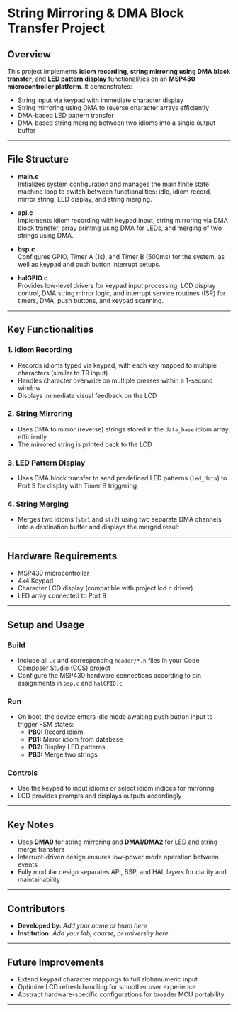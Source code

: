 # String Mirroring & DMA Block Transfer Project

## Overview

This project implements **idiom recording**, **string mirroring using DMA block transfer**, and **LED pattern display** functionalities on an **MSP430 microcontroller platform**. It demonstrates:

- String input via keypad with immediate character display
- String mirroring using DMA to reverse character arrays efficiently
- DMA-based LED pattern transfer
- DMA-based string merging between two idioms into a single output buffer

---

## File Structure

- **main.c**  
  Initializes system configuration and manages the main finite state machine loop to switch between functionalities: idle, idiom record, mirror string, LED display, and string merging.

- **api.c**  
  Implements idiom recording with keypad input, string mirroring via DMA block transfer, array printing using DMA for LEDs, and merging of two strings using DMA.

- **bsp.c**  
  Configures GPIO, Timer A (1s), and Timer B (500ms) for the system, as well as keypad and push button interrupt setups.

- **halGPIO.c**  
  Provides low-level drivers for keypad input processing, LCD display control, DMA string mirror logic, and interrupt service routines (ISR) for timers, DMA, push buttons, and keypad scanning.

---

## Key Functionalities

### 1. Idiom Recording

- Records idioms typed via keypad, with each key mapped to multiple characters (similar to T9 input)
- Handles character overwrite on multiple presses within a 1-second window
- Displays immediate visual feedback on the LCD

### 2. String Mirroring

- Uses DMA to mirror (reverse) strings stored in the `data_base` idiom array efficiently
- The mirrored string is printed back to the LCD

### 3. LED Pattern Display

- Uses DMA block transfer to send predefined LED patterns (`led_data`) to Port 9 for display with Timer B triggering

### 4. String Merging

- Merges two idioms (`str1` and `str2`) using two separate DMA channels into a destination buffer and displays the merged result

---

## Hardware Requirements

- MSP430 microcontroller
- 4x4 Keypad
- Character LCD display (compatible with project lcd.c driver)
- LED array connected to Port 9

---

## Setup and Usage

### Build

- Include all `.c` and corresponding `header/*.h` files in your Code Composer Studio (CCS) project
- Configure the MSP430 hardware connections according to pin assignments in `bsp.c` and `halGPIO.c`

### Run

- On boot, the device enters idle mode awaiting push button input to trigger FSM states:
  - **PB0:** Record idiom
  - **PB1:** Mirror idiom from database
  - **PB2:** Display LED patterns
  - **PB3:** Merge two strings

### Controls

- Use the keypad to input idioms or select idiom indices for mirroring
- LCD provides prompts and displays outputs accordingly

---

## Key Notes

- Uses **DMA0** for string mirroring and **DMA1/DMA2** for LED and string merge transfers
- Interrupt-driven design ensures low-power mode operation between events
- Fully modular design separates API, BSP, and HAL layers for clarity and maintainability

---

## Contributors

- **Developed by:** *Add your name or team here*
- **Institution:** *Add your lab, course, or university here*

---

## Future Improvements

- Extend keypad character mappings to full alphanumeric input
- Optimize LCD refresh handling for smoother user experience
- Abstract hardware-specific configurations for broader MCU portability

---
